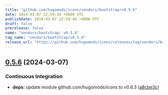 ```yaml
---
title: "github.com/hugomods/icons/vendors/bootstrap/v0.5.6"
date: 2024-03-07 22:59:34 +0000 UTC
publishDate: 2024-03-07 22:59:48 +0000 UTC
draft: false
prerelease: false
name: "vendors/bootstrap: v0.5.6"
tag_name: "vendors/bootstrap/v0.5.6"
release_url: "https://github.com/hugomods/icons/releases/tag/vendors/bootstrap/v0.5.6"
---
```


## [0.5.6](https://github.com/hugomods/icons/compare/vendors/bootstrap/v0.5.5...vendors/bootstrap/v0.5.6) (2024-03-07)


### Continuous Integration

* **deps:** update module github.com/hugomods/icons to v0.6.3 ([a8cbe3c](https://github.com/hugomods/icons/commit/a8cbe3c39733515f82c82a887d1d01d2f6f79ff8))

